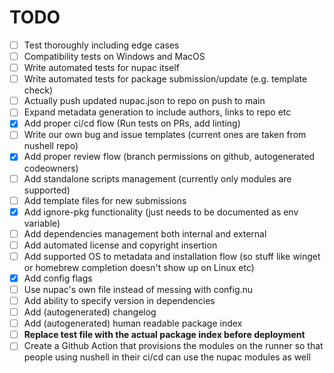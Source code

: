 # TODO
- [ ] Test thoroughly including edge cases
- [ ] Compatibility tests on Windows and MacOS
- [ ] Write automated tests for nupac itself
- [ ] Write automated tests for package submission/update (e.g. template check)
- [ ] Actually push updated nupac.json to repo on push to main
- [ ] Expand metadata generation to include authors, links to repo etc
- [x] Add proper ci/cd flow (Run tests on PRs, add linting)
- [ ] Write our own bug and issue templates (current ones are taken from nushell repo)
- [x] Add proper review flow (branch permissions on github, autogenerated codeowners)
- [ ] Add standalone scripts management (currently only modules are supported)
- [ ] Add template files for new submissions
- [x] Add ignore-pkg functionality (just needs to be documented as env variable)
- [ ] Add dependencies management both internal and external
- [ ] Add automated license and copyright insertion
- [ ] Add supported OS to metadata and installation flow (so stuff like winget or homebrew completion doesn't show up on Linux etc)
- [x] Add config flags
- [ ] Use nupac's own file instead of messing with config.nu
- [ ] Add ability to specify version in dependencies
- [ ] Add (autogenerated) changelog
- [ ] Add (autogenerated) human readable package index
- [ ] **Replace test file with the actual package index before deployment**
- [ ] Create a Github Action that provisions the modules on the runner so that people using nushell in their ci/cd can use the nupac modules as well
